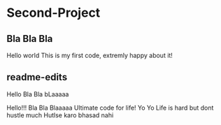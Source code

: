 # Second-Project
## Bla Bla Bla

Hello world
This is my first code, extremly happy about it!
## readme-edits
Hello 
Bla Bla bLaaaaa

Hello!!!
Bla Bla Blaaaaa 
Ultimate code for life!
Yo Yo Life is hard but dont hustle much
Hutlse karo bhasad nahi